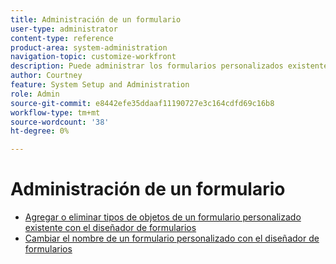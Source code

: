 ```yaml
---
title: Administración de un formulario
user-type: administrator
content-type: reference
product-area: system-administration
navigation-topic: customize-workfront
description: Puede administrar los formularios personalizados existentes con el diseñador de formularios.
author: Courtney
feature: System Setup and Administration
role: Admin
source-git-commit: e8442efe35ddaaf11190727e3c164cdfd69c16b8
workflow-type: tm+mt
source-wordcount: '38'
ht-degree: 0%

---
```


# Administración de un formulario

* [Agregar o eliminar tipos de objetos de un formulario personalizado existente con el diseñador de formularios](/help/quicksilver/administration-and-setup/customize-workfront/create-manage-custom-forms/form-designer/manage-a-form/add-or-remove-objects-from-a-form.md)
* [Cambiar el nombre de un formulario personalizado con el diseñador de formularios](/help/quicksilver/administration-and-setup/customize-workfront/create-manage-custom-forms/form-designer/manage-a-form/rename-a-custom-form.md)